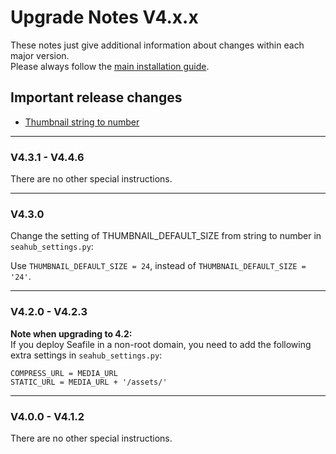 # Upgrade Notes V4.x.x
These notes just give additional information about changes within each major version.  
Please always follow the [main installation guide](deploy/upgrade.md).

## Important release changes

- [Thumbnail string to number](upgrade-V4.x.x.md#v4.3.0)

---

### V4.3.1 - V4.4.6

There are no other special instructions.

---

### V4.3.0

Change the setting of THUMBNAIL_DEFAULT_SIZE from string to number in ```seahub_settings.py```:

Use ```THUMBNAIL_DEFAULT_SIZE = 24```, instead of ```THUMBNAIL_DEFAULT_SIZE = '24'```.

---

### V4.2.0 - V4.2.3

**Note when upgrading to 4.2:**  
If you deploy Seafile in a non-root domain, you need to add the following extra settings in ```seahub_settings.py```:
```
COMPRESS_URL = MEDIA_URL
STATIC_URL = MEDIA_URL + '/assets/'
```

---

### V4.0.0 - V4.1.2

There are no other special instructions.
